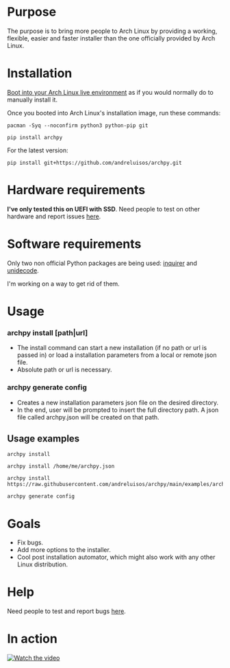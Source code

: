# Purpose
The purpose is to bring more people to Arch Linux by providing a working, flexible, easier and faster installer 
than the one officially provided by Arch Linux.

# Installation
[Boot into your Arch Linux live environment](https://wiki.archlinux.org/title/installation_guide#Pre-installation) as
if you would normally do to manually install it.

Once you booted into Arch Linux's installation image, run these commands:
```shell
pacman -Syq --noconfirm python3 python-pip git
```
```shell
pip install archpy
```
For the latest version:
```shell
pip install git+https://github.com/andreluisos/archpy.git
```

# Hardware requirements
**I've only tested this on UEFI with SSD**.
Need people to test on other hardware and report issues [here](https://github.com/andreluisos/archpy/issues).

# Software requirements
Only two non official Python packages are being used: [inquirer](https://github.com/magmax/python-inquirer) and 
[unidecode](https://github.com/avian2/unidecode).

I'm working on a way to get rid of them.

# Usage

### archpy install [path|url]
- The install command can start a new installation (if no path or url is passed in) or
load a installation parameters from a local or remote json file.
- Absolute path or url is necessary.

### archpy generate config
- Creates a new installation parameters json file on the desired directory.
- In the end, user will be prompted to insert the full directory path. A json file called
archpy.json will be created on that path.

## Usage examples

```shell
archpy install
```
```shell
archpy install /home/me/archpy.json
```
```shell
archpy install https://raw.githubusercontent.com/andreluisos/archpy/main/examples/archpy.json
```
```shell
archpy generate config
```

# Goals
- Fix bugs.
- Add more options to the installer.
- Cool post installation automator, which might also work with any other Linux distribution.

# Help
Need people to test and report bugs [here](https://github.com/andreluisos/archpy/issues).

# In action
[![Watch the video](https://j.gifs.com/Y7VBk9.gif)](https://youtu.be/_0MXHQJ_ePI)